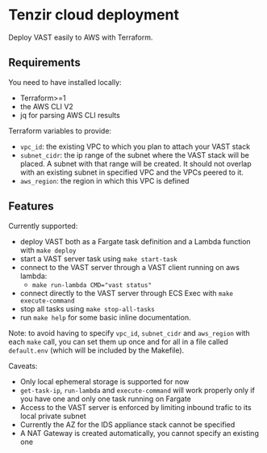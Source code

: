 # Tenzir cloud deployment

Deploy VAST easily to AWS with Terraform.

## Requirements

You need to have installed locally:
- Terraform>=1 
- the AWS CLI V2
- jq for parsing AWS CLI results

Terraform variables to provide:
- `vpc_id`: the existing VPC to which you plan to attach your VAST stack
- `subnet_cidr`: the ip range of the subnet where the VAST stack will be placed. A subnet with that range will be created. It should not overlap with an existing subnet in specified VPC and the VPCs peered to it.
- `aws_region`: the region in which this VPC is defined

## Features

Currently supported:
- deploy VAST both as a Fargate task definition and a Lambda function with `make deploy`
- start a VAST server task using `make start-task`
- connect to the VAST server through a VAST client running on aws lambda:
  - `make run-lambda CMD="vast status"`
- connect directly to the VAST server through ECS Exec with `make execute-command`
- stop all tasks using `make stop-all-tasks`
- run `make help` for some basic inline documentation.

Note: to avoid having to specify `vpc_id`, `subnet_cidr` and `aws_region` with each `make` call, you can set them up once and for all in a file called `default.env` (which will be included by the Makefile).

Caveats:
- Only local ephemeral storage is supported for now
- `get-task-ip`, `run-lambda` and `execute-command` will work properly only if you have one and only one task running on Fargate
- Access to the VAST server is enforced by limiting inbound trafic to its local private subnet
- Currently the AZ for the IDS appliance stack cannot be specified
- A NAT Gateway is created automatically, you cannot specify an existing one
